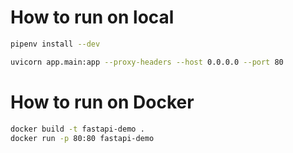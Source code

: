 # How to run on local

```bash
pipenv install --dev
```

```bash
uvicorn app.main:app --proxy-headers --host 0.0.0.0 --port 80
```

# How to run on Docker

```bash
docker build -t fastapi-demo .
docker run -p 80:80 fastapi-demo
```